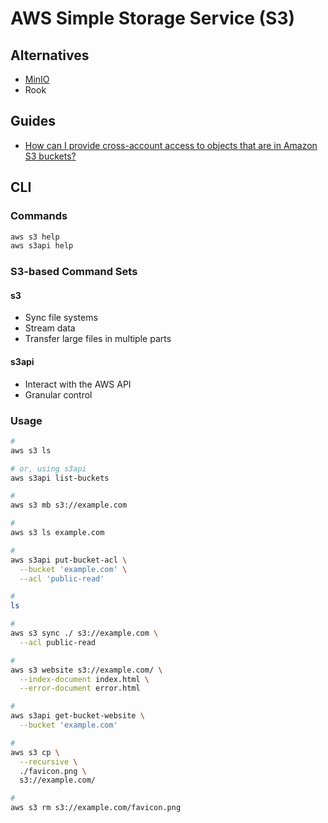 # AWS Simple Storage Service (S3)

## Alternatives

- [MinIO](/minio.md)
- Rook

## Guides

- [How can I provide cross-account access to objects that are in Amazon S3 buckets?](https://aws.amazon.com/premiumsupport/knowledge-center/cross-account-access-s3/)

## CLI

### Commands

```sh
aws s3 help
aws s3api help
```

### S3-based Command Sets

#### s3

- Sync file systems
- Stream data
- Transfer large files in multiple parts

#### s3api

- Interact with the AWS API
- Granular control

### Usage

```sh
#
aws s3 ls

# or, using s3api
aws s3api list-buckets

#
aws s3 mb s3://example.com

#
aws s3 ls example.com

#
aws s3api put-bucket-acl \
  --bucket 'example.com' \
  --acl 'public-read'

#
ls

#
aws s3 sync ./ s3://example.com \
  --acl public-read

#
aws s3 website s3://example.com/ \
  --index-document index.html \
  --error-document error.html

#
aws s3api get-bucket-website \
  --bucket 'example.com'

#
aws s3 cp \
  --recursive \
  ./favicon.png \
  s3://example.com/

#
aws s3 rm s3://example.com/favicon.png
```

<!--
aws s3 sync s3://ORIGIN-BUCKET-NAME s3://DESTINATION-BUCKET-NAME/OPTIONAL-FOLDER \
  --source-region ORIGIN-REGION \
  --region DESTINATION-REGION
-->
